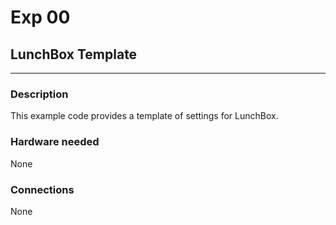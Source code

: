  # Exp 00 
## LunchBox Template
___

### Description

This example code provides a template of settings for LunchBox.

### Hardware needed

None

### Connections

None
